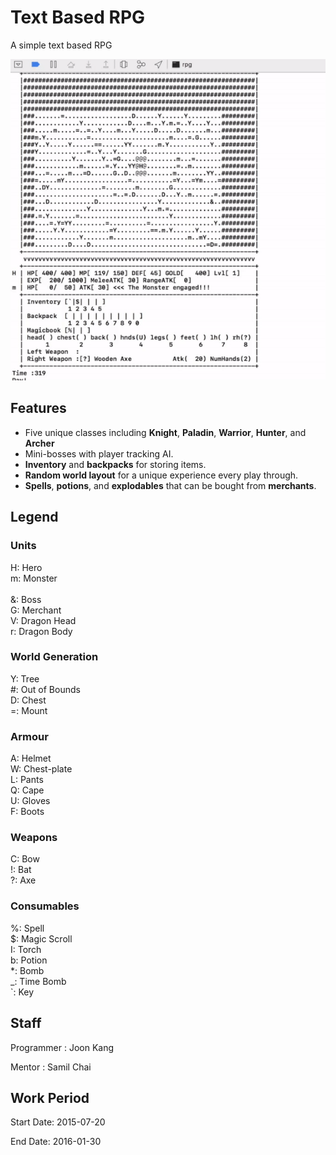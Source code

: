 # Text Based RPG

A simple text based RPG 

<p align="left">
  <img src="./assets/demo.gif" alt="Size Limit CLI" width="600">
</p>

Features
--------

- Five unique classes including **Knight**, **Paladin**, **Warrior**, **Hunter**, and **Archer**
- Mini-bosses with player tracking AI.
- **Inventory** and **backpacks** for storing items.
- **Random world layout** for a unique experience every play through.
- **Spells**, **potions**, and **explodables** that can be bought from **merchants**.

	
Legend
------

### Units
H: Hero <br> 
m: Monster <br>  
&: Boss  
G: Merchant  <br>
V: Dragon Head  <br>
r: Dragon Body  <br>

### World Generation
Y: Tree <br>
#: Out of Bounds  <br>
D: Chest <br>
=: Mount  <br>

### Armour

A: Helmet  <br>
W: Chest-plate  <br>
L: Pants  <br>
Q: Cape  <br>
U: Gloves   <br>
F: Boots  <br>

### Weapons

C: Bow  <br>
!: Bat  <br>
?: Axe  <br>

### Consumables
%: Spell  <br>
$: Magic Scroll  <br>
I: Torch  <br>
b: Potion  <br>
*: Bomb  <br>
_: Time Bomb <br>
`: Key  <br>


Staff
-----

Programmer : Joon Kang


Mentor : Samil Chai
 
 
Work Period
-----------

Start Date: 2015-07-20 


End Date: 2016-01-30







